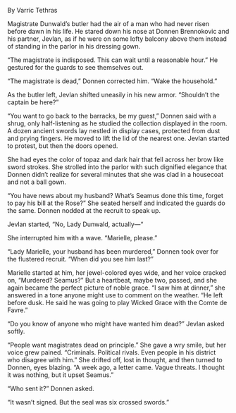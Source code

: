 By Varric Tethras

Magistrate Dunwald’s butler had the air of a man who had never risen before dawn in his life. He stared down his nose at Donnen Brennokovic and his partner, Jevlan, as if he were on some lofty balcony above them instead of standing in the parlor in his dressing gown.

“The magistrate is indisposed. This can wait until a reasonable hour.” He gestured for the guards to see themselves out.

“The magistrate is dead,” Donnen corrected him. “Wake the household.”

As the butler left, Jevlan shifted uneasily in his new armor. “Shouldn’t the captain be here?”

“You want to go back to the barracks, be my guest,” Donnen said with a shrug, only half-listening as he studied the collection displayed in the room. A dozen ancient swords lay nestled in display cases, protected from dust and prying fingers. He moved to lift the lid of the nearest one. Jevlan started to protest, but then the doors opened.

She had eyes the color of topaz and dark hair that fell across her brow like sword strokes. She strolled into the parlor with such dignified elegance that Donnen didn’t realize for several minutes that she was clad in a housecoat and not a ball gown.

“You have news about my husband? What’s Seamus done this time, forget to pay his bill at the Rose?” She seated herself and indicated the guards do the same. Donnen nodded at the recruit to speak up.

Jevlan started, “No, Lady Dunwald, actually—“

She interrupted him with a wave. “Marielle, please.”

“Lady Marielle, your husband has been murdered,” Donnen took over for the flustered recruit. “When did you see him last?”

Marielle started at him, her jewel-colored eyes wide, and her voice cracked on, “Murdered? Seamus?” But a heartbeat, maybe two, passed, and she again became the perfect picture of noble grace. “I saw him at dinner,” she answered in a tone anyone might use to comment on the weather. “He left before dusk. He said he was going to play Wicked Grace with the Comte de Favre.”

“Do you know of anyone who might have wanted him dead?” Jevlan asked softly.

“People want magistrates dead on principle.” She gave a wry smile, but her voice grew pained. “Criminals. Political rivals. Even people in his district who disagree with him.” She drifted off, lost in thought, and then turned to Donnen, eyes blazing. “A week ago, a letter came. Vague threats. I thought it was nothing, but it upset Seamus.”

“Who sent it?” Donnen asked.

“It wasn’t signed. But the seal was six crossed swords.”
